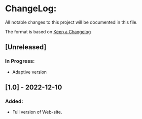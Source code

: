 # ChangeLog:
All notable changes to this project will be documented in this file.

The format is based on [Keep a Changelog](https://keepachangelog.com/en/1.0.0/)

## [Unreleased]
### In Progress:
- Adaptive version

## [1.0] - 2022-12-10 
### Added: 
- Full version of Web-site.
